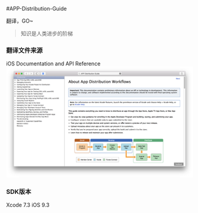 #APP-Distribution-Guide

翻译，GO~

>知识是人类进步的阶梯

### 翻译文件来源
iOS Documentation and API Reference 
<img src="./0.1.png" alt="图0.1" title="图0.1" width="700"/>
### SDK版本
Xcode 7.3 iOS 9.3
